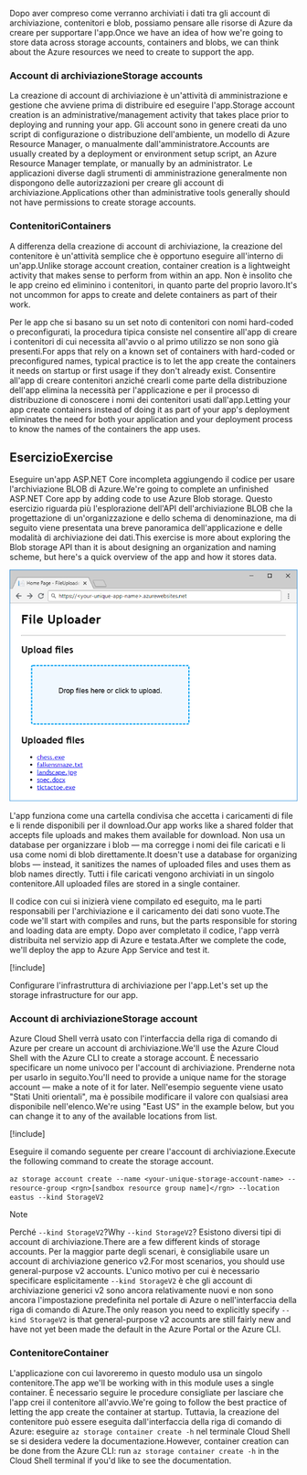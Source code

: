 <span data-ttu-id="0606d-101">Dopo aver compreso come verranno archiviati i dati tra gli account di archiviazione, contenitori e blob, possiamo pensare alle risorse di Azure da creare per supportare l'app.</span><span class="sxs-lookup"><span data-stu-id="0606d-101">Once we have an idea of how we're going to store data across storage accounts, containers and blobs, we can think about the Azure resources we need to create to support the app.</span></span>

### <a name="storage-accounts"></a><span data-ttu-id="0606d-102">Account di archiviazione</span><span class="sxs-lookup"><span data-stu-id="0606d-102">Storage accounts</span></span>

<span data-ttu-id="0606d-103">La creazione di account di archiviazione è un'attività di amministrazione e gestione che avviene prima di distribuire ed eseguire l'app.</span><span class="sxs-lookup"><span data-stu-id="0606d-103">Storage account creation is an administrative/management activity that takes place prior to deploying and running your app.</span></span> <span data-ttu-id="0606d-104">Gli account sono in genere creati da uno script di configurazione o distribuzione dell'ambiente, un modello di Azure Resource Manager, o manualmente dall'amministratore.</span><span class="sxs-lookup"><span data-stu-id="0606d-104">Accounts are usually created by a deployment or environment setup script, an Azure Resource Manager template, or manually by an administrator.</span></span> <span data-ttu-id="0606d-105">Le applicazioni diverse dagli strumenti di amministrazione generalmente non dispongono delle autorizzazioni per creare gli account di archiviazione.</span><span class="sxs-lookup"><span data-stu-id="0606d-105">Applications other than administrative tools generally should not have permissions to create storage accounts.</span></span>

### <a name="containers"></a><span data-ttu-id="0606d-106">Contenitori</span><span class="sxs-lookup"><span data-stu-id="0606d-106">Containers</span></span>

<span data-ttu-id="0606d-107">A differenza della creazione di account di archiviazione, la creazione del contenitore è un'attività semplice che è opportuno eseguire all'interno di un'app.</span><span class="sxs-lookup"><span data-stu-id="0606d-107">Unlike storage account creation, container creation is a lightweight activity that makes sense to perform from within an app.</span></span> <span data-ttu-id="0606d-108">Non è insolito che le app creino ed eliminino i contenitori, in quanto parte del proprio lavoro.</span><span class="sxs-lookup"><span data-stu-id="0606d-108">It's not uncommon for apps to create and delete containers as part of their work.</span></span>

<span data-ttu-id="0606d-109">Per le app che si basano su un set noto di contenitori con nomi hard-coded o preconfigurati, la procedura tipica consiste nel consentire all'app di creare i contenitori di cui necessita all'avvio o al primo utilizzo se non sono già presenti.</span><span class="sxs-lookup"><span data-stu-id="0606d-109">For apps that rely on a known set of containers with hard-coded or preconfigured names, typical practice is to let the app create the containers it needs on startup or first usage if they don't already exist.</span></span> <span data-ttu-id="0606d-110">Consentire all'app di creare contenitori anziché crearli come parte della distribuzione dell'app elimina la necessità per l'applicazione e per il processo di distribuzione di conoscere i nomi dei contenitori usati dall'app.</span><span class="sxs-lookup"><span data-stu-id="0606d-110">Letting your app create containers instead of doing it as part of your app's deployment eliminates the need for both your application and your deployment process to know the names of the containers the app uses.</span></span>

## <a name="exercise"></a><span data-ttu-id="0606d-111">Esercizio</span><span class="sxs-lookup"><span data-stu-id="0606d-111">Exercise</span></span>

<span data-ttu-id="0606d-112">Eseguire un'app ASP.NET Core incompleta aggiungendo il codice per usare l'archiviazione BLOB di Azure.</span><span class="sxs-lookup"><span data-stu-id="0606d-112">We're going to complete an unfinished ASP.NET Core app by adding code to use Azure Blob storage.</span></span> <span data-ttu-id="0606d-113">Questo esercizio riguarda più l'esplorazione dell'API dell'archiviazione BLOB che la progettazione di un'organizzazione e dello schema di denominazione, ma di seguito viene presentata una breve panoramica dell'applicazione e delle modalità di archiviazione dei dati.</span><span class="sxs-lookup"><span data-stu-id="0606d-113">This exercise is more about exploring the Blob storage API than it is about designing an organization and naming scheme, but here's a quick overview of the app and how it stores data.</span></span>

![Screenshot dell'app Web FileUploader](../media/4-fileuploader-with-files.PNG)

<span data-ttu-id="0606d-115">L'app funziona come una cartella condivisa che accetta i caricamenti di file e li rende disponibili per il download.</span><span class="sxs-lookup"><span data-stu-id="0606d-115">Our app works like a shared folder that accepts file uploads and makes them available for download.</span></span> <span data-ttu-id="0606d-116">Non usa un database per organizzare i blob &mdash; ma corregge i nomi dei file caricati e li usa come nomi di blob direttamente.</span><span class="sxs-lookup"><span data-stu-id="0606d-116">It doesn't use a database for organizing blobs &mdash; instead, it sanitizes the names of uploaded files and uses them as blob names directly.</span></span> <span data-ttu-id="0606d-117">Tutti i file caricati vengono archiviati in un singolo contenitore.</span><span class="sxs-lookup"><span data-stu-id="0606d-117">All uploaded files are stored in a single container.</span></span>

<span data-ttu-id="0606d-118">Il codice con cui si inizierà viene compilato ed eseguito, ma le parti responsabili per l'archiviazione e il caricamento dei dati sono vuote.</span><span class="sxs-lookup"><span data-stu-id="0606d-118">The code we'll start with compiles and runs, but the parts responsible for storing and loading data are empty.</span></span> <span data-ttu-id="0606d-119">Dopo aver completato il codice, l'app verrà distribuita nel servizio app di Azure e testata.</span><span class="sxs-lookup"><span data-stu-id="0606d-119">After we complete the code, we'll deploy the app to Azure App Service and test it.</span></span>

[!include[](../../../includes/azure-sandbox-activate.md)]

<span data-ttu-id="0606d-120">Configurare l'infrastruttura di archiviazione per l'app.</span><span class="sxs-lookup"><span data-stu-id="0606d-120">Let's set up the storage infrastructure for our app.</span></span>

### <a name="storage-account"></a><span data-ttu-id="0606d-121">Account di archiviazione</span><span class="sxs-lookup"><span data-stu-id="0606d-121">Storage account</span></span>

<span data-ttu-id="0606d-122">Azure Cloud Shell verrà usato con l'interfaccia della riga di comando di Azure per creare un account di archiviazione.</span><span class="sxs-lookup"><span data-stu-id="0606d-122">We'll use the Azure Cloud Shell with the Azure CLI to create a storage account.</span></span> <span data-ttu-id="0606d-123">È necessario specificare un nome univoco per l'account di archiviazione. Prenderne nota per usarlo in seguito.</span><span class="sxs-lookup"><span data-stu-id="0606d-123">You'll need to provide a unique name for the storage account &mdash; make a note of it for later.</span></span> <span data-ttu-id="0606d-124">Nell'esempio seguente viene usato "Stati Uniti orientali", ma è possibile modificare il valore con qualsiasi area disponibile nell'elenco.</span><span class="sxs-lookup"><span data-stu-id="0606d-124">We're using "East US" in the example below, but you can change it to any of the available locations from list.</span></span>

[!include[](../../../includes/azure-sandbox-regions-first-mention-note.md)]

<span data-ttu-id="0606d-125">Eseguire il comando seguente per creare l'account di archiviazione.</span><span class="sxs-lookup"><span data-stu-id="0606d-125">Execute the following command to create the storage account.</span></span> 

```azurecli
az storage account create --name <your-unique-storage-account-name> --resource-group <rgn>[sandbox resource group name]</rgn> --location eastus --kind StorageV2
```

> [!NOTE]
> <span data-ttu-id="0606d-126">Perché `--kind StorageV2`?</span><span class="sxs-lookup"><span data-stu-id="0606d-126">Why `--kind StorageV2`?</span></span> <span data-ttu-id="0606d-127">Esistono diversi tipi di account di archiviazione.</span><span class="sxs-lookup"><span data-stu-id="0606d-127">There are a few different kinds of storage accounts.</span></span> <span data-ttu-id="0606d-128">Per la maggior parte degli scenari, è consigliabile usare un account di archiviazione generico v2.</span><span class="sxs-lookup"><span data-stu-id="0606d-128">For most scenarios, you should use general-purpose v2 accounts.</span></span> <span data-ttu-id="0606d-129">L'unico motivo per cui è necessario specificare esplicitamente `--kind StorageV2` è che gli account di archiviazione generici v2 sono ancora relativamente nuovi e non sono ancora l'impostazione predefinita nel portale di Azure o nell'interfaccia della riga di comando di Azure.</span><span class="sxs-lookup"><span data-stu-id="0606d-129">The only reason you need to explicitly specify `--kind StorageV2` is that general-purpose v2 accounts are still fairly new and have not yet been made the default in the Azure Portal or the Azure CLI.</span></span>

### <a name="container"></a><span data-ttu-id="0606d-130">Contenitore</span><span class="sxs-lookup"><span data-stu-id="0606d-130">Container</span></span>

<span data-ttu-id="0606d-131">L'applicazione con cui lavoreremo in questo modulo usa un singolo contenitore.</span><span class="sxs-lookup"><span data-stu-id="0606d-131">The app we'll be working with in this module uses a single container.</span></span> <span data-ttu-id="0606d-132">È necessario seguire le procedure consigliate per lasciare che l'app crei il contenitore all'avvio.</span><span class="sxs-lookup"><span data-stu-id="0606d-132">We're going to follow the best practice of letting the app create the container at startup.</span></span> <span data-ttu-id="0606d-133">Tuttavia, la creazione del contenitore può essere eseguita dall'interfaccia della riga di comando di Azure: eseguire `az storage container create -h` nel terminale Cloud Shell se si desidera vedere la documentazione.</span><span class="sxs-lookup"><span data-stu-id="0606d-133">However, container creation can be done from the Azure CLI: run `az storage container create -h` in the Cloud Shell terminal if you'd like to see the documentation.</span></span>